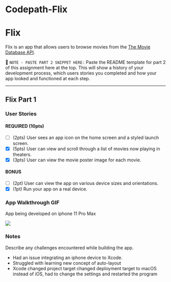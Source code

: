 # Codepath-Flix
# Flix

Flix is an app that allows users to browse movies from the [The Movie Database API](http://docs.themoviedb.apiary.io/#).

📝 `NOTE - PASTE PART 2 SNIPPET HERE:` Paste the README template for part 2 of this assignment here at the top. This will show a history of your development process, which users stories you completed and how your app looked and functioned at each step.

---

## Flix Part 1

### User Stories

#### REQUIRED (10pts)
- [ ] (2pts) User sees an app icon on the home screen and a styled launch screen.
- [x] (5pts) User can view and scroll through a list of movies now playing in theaters.
- [x] (3pts) User can view the movie poster image for each movie.

#### BONUS
- [ ] (2pt) User can view the app on various device sizes and orientations.
- [x] (1pt) Run your app on a real device.

### App Walkthrough GIF

App being developed on iphone 11 Pro Max

<img src="http://g.recordit.co/m3CLDINetV.gif" />


### Notes
Describe any challenges encountered while building the app.

- Had an issue integrating an iphone device to Xcode. 
- Struggled with learning new concept of auto-layout
- Xcode changed project target changed deployment target to macOS instead of iOS, had to change the settings and restarted the program

